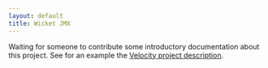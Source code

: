 ```yaml
---
layout: default
title: Wicket JMX
---
```


Waiting for someone to contribute some introductory documentation about this
project. See for an example the [Velocity project description](velocity.html).